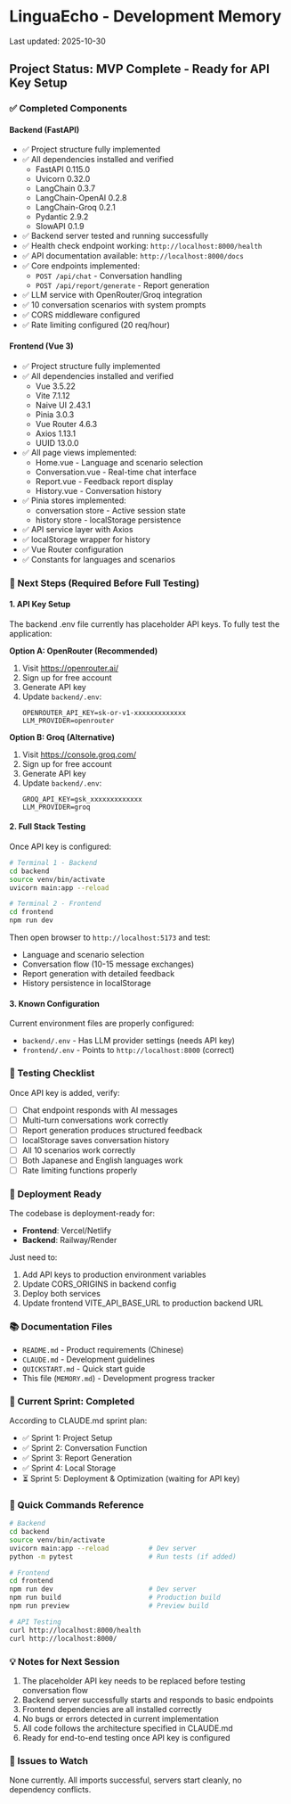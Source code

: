 # LinguaEcho - Development Memory

Last updated: 2025-10-30

## Project Status: MVP Complete - Ready for API Key Setup

### ✅ Completed Components

#### Backend (FastAPI)
- ✅ Project structure fully implemented
- ✅ All dependencies installed and verified
  - FastAPI 0.115.0
  - Uvicorn 0.32.0
  - LangChain 0.3.7
  - LangChain-OpenAI 0.2.8
  - LangChain-Groq 0.2.1
  - Pydantic 2.9.2
  - SlowAPI 0.1.9
- ✅ Backend server tested and running successfully
- ✅ Health check endpoint working: `http://localhost:8000/health`
- ✅ API documentation available: `http://localhost:8000/docs`
- ✅ Core endpoints implemented:
  - `POST /api/chat` - Conversation handling
  - `POST /api/report/generate` - Report generation
- ✅ LLM service with OpenRouter/Groq integration
- ✅ 10 conversation scenarios with system prompts
- ✅ CORS middleware configured
- ✅ Rate limiting configured (20 req/hour)

#### Frontend (Vue 3)
- ✅ Project structure fully implemented
- ✅ All dependencies installed and verified
  - Vue 3.5.22
  - Vite 7.1.12
  - Naive UI 2.43.1
  - Pinia 3.0.3
  - Vue Router 4.6.3
  - Axios 1.13.1
  - UUID 13.0.0
- ✅ All page views implemented:
  - Home.vue - Language and scenario selection
  - Conversation.vue - Real-time chat interface
  - Report.vue - Feedback report display
  - History.vue - Conversation history
- ✅ Pinia stores implemented:
  - conversation store - Active session state
  - history store - localStorage persistence
- ✅ API service layer with Axios
- ✅ localStorage wrapper for history
- ✅ Vue Router configuration
- ✅ Constants for languages and scenarios

### 🔑 Next Steps (Required Before Full Testing)

#### 1. API Key Setup
The backend .env file currently has placeholder API keys. To fully test the application:

**Option A: OpenRouter (Recommended)**
1. Visit https://openrouter.ai/
2. Sign up for free account
3. Generate API key
4. Update `backend/.env`:
   ```
   OPENROUTER_API_KEY=sk-or-v1-xxxxxxxxxxxxx
   LLM_PROVIDER=openrouter
   ```

**Option B: Groq (Alternative)**
1. Visit https://console.groq.com/
2. Sign up for free account
3. Generate API key
4. Update `backend/.env`:
   ```
   GROQ_API_KEY=gsk_xxxxxxxxxxxxx
   LLM_PROVIDER=groq
   ```

#### 2. Full Stack Testing
Once API key is configured:

```bash
# Terminal 1 - Backend
cd backend
source venv/bin/activate
uvicorn main:app --reload

# Terminal 2 - Frontend
cd frontend
npm run dev
```

Then open browser to `http://localhost:5173` and test:
- Language and scenario selection
- Conversation flow (10-15 message exchanges)
- Report generation with detailed feedback
- History persistence in localStorage

#### 3. Known Configuration

Current environment files are properly configured:
- `backend/.env` - Has LLM provider settings (needs API key)
- `frontend/.env` - Points to `http://localhost:8000` (correct)

### 📝 Testing Checklist

Once API key is added, verify:
- [ ] Chat endpoint responds with AI messages
- [ ] Multi-turn conversations work correctly
- [ ] Report generation produces structured feedback
- [ ] localStorage saves conversation history
- [ ] All 10 scenarios work correctly
- [ ] Both Japanese and English languages work
- [ ] Rate limiting functions properly

### 🚀 Deployment Ready

The codebase is deployment-ready for:
- **Frontend**: Vercel/Netlify
- **Backend**: Railway/Render

Just need to:
1. Add API keys to production environment variables
2. Update CORS_ORIGINS in backend config
3. Deploy both services
4. Update frontend VITE_API_BASE_URL to production backend URL

### 📚 Documentation Files

- `README.md` - Product requirements (Chinese)
- `CLAUDE.md` - Development guidelines
- `QUICKSTART.md` - Quick start guide
- This file (`MEMORY.md`) - Development progress tracker

### 🎯 Current Sprint: Completed

According to CLAUDE.md sprint plan:
- ✅ Sprint 1: Project Setup
- ✅ Sprint 2: Conversation Function
- ✅ Sprint 3: Report Generation
- ✅ Sprint 4: Local Storage
- ⏳ Sprint 5: Deployment & Optimization (waiting for API key)

### 🔧 Quick Commands Reference

```bash
# Backend
cd backend
source venv/bin/activate
uvicorn main:app --reload          # Dev server
python -m pytest                   # Run tests (if added)

# Frontend
cd frontend
npm run dev                        # Dev server
npm run build                      # Production build
npm run preview                    # Preview build

# API Testing
curl http://localhost:8000/health
curl http://localhost:8000/
```

### 💡 Notes for Next Session

1. The placeholder API key needs to be replaced before testing conversation flow
2. Backend server successfully starts and responds to basic endpoints
3. Frontend dependencies are all installed correctly
4. No bugs or errors detected in current implementation
5. All code follows the architecture specified in CLAUDE.md
6. Ready for end-to-end testing once API key is configured

### 🐛 Issues to Watch

None currently. All imports successful, servers start cleanly, no dependency conflicts.
